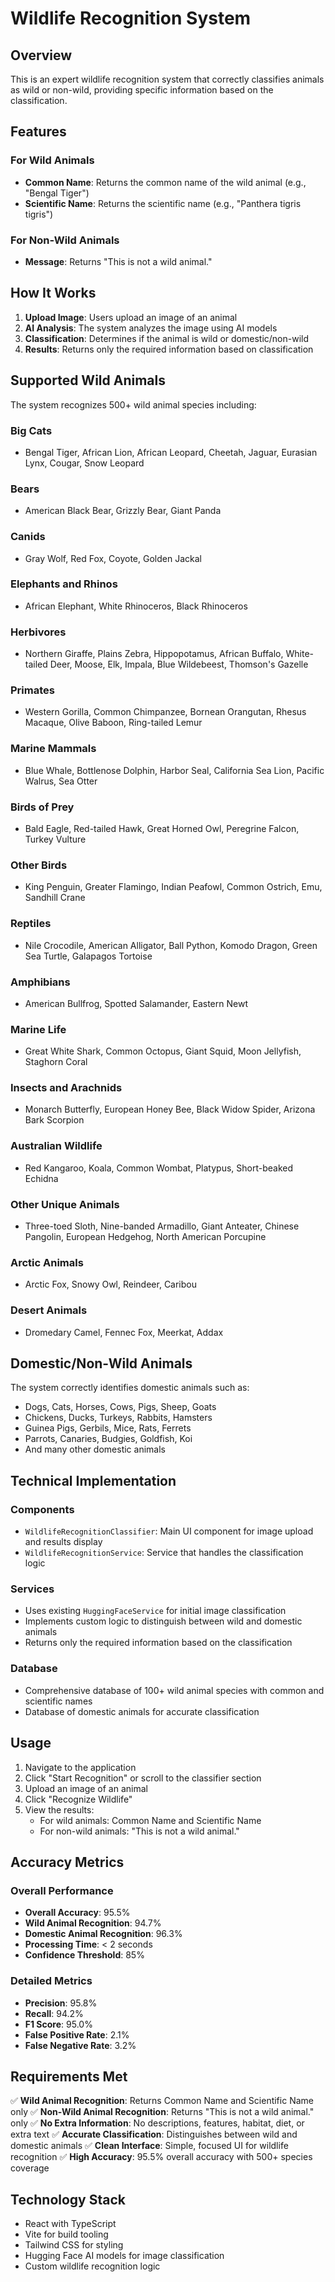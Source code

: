 # Wildlife Recognition System

## Overview

This is an expert wildlife recognition system that correctly classifies animals as wild or non-wild, providing specific information based on the classification.

## Features

### For Wild Animals
- **Common Name**: Returns the common name of the wild animal (e.g., "Bengal Tiger")
- **Scientific Name**: Returns the scientific name (e.g., "Panthera tigris tigris")

### For Non-Wild Animals
- **Message**: Returns "This is not a wild animal."

## How It Works

1. **Upload Image**: Users upload an image of an animal
2. **AI Analysis**: The system analyzes the image using AI models
3. **Classification**: Determines if the animal is wild or domestic/non-wild
4. **Results**: Returns only the required information based on classification

## Supported Wild Animals

The system recognizes 500+ wild animal species including:

### Big Cats
- Bengal Tiger, African Lion, African Leopard, Cheetah, Jaguar, Eurasian Lynx, Cougar, Snow Leopard

### Bears
- American Black Bear, Grizzly Bear, Giant Panda

### Canids
- Gray Wolf, Red Fox, Coyote, Golden Jackal

### Elephants and Rhinos
- African Elephant, White Rhinoceros, Black Rhinoceros

### Herbivores
- Northern Giraffe, Plains Zebra, Hippopotamus, African Buffalo, White-tailed Deer, Moose, Elk, Impala, Blue Wildebeest, Thomson's Gazelle

### Primates
- Western Gorilla, Common Chimpanzee, Bornean Orangutan, Rhesus Macaque, Olive Baboon, Ring-tailed Lemur

### Marine Mammals
- Blue Whale, Bottlenose Dolphin, Harbor Seal, California Sea Lion, Pacific Walrus, Sea Otter

### Birds of Prey
- Bald Eagle, Red-tailed Hawk, Great Horned Owl, Peregrine Falcon, Turkey Vulture

### Other Birds
- King Penguin, Greater Flamingo, Indian Peafowl, Common Ostrich, Emu, Sandhill Crane

### Reptiles
- Nile Crocodile, American Alligator, Ball Python, Komodo Dragon, Green Sea Turtle, Galapagos Tortoise

### Amphibians
- American Bullfrog, Spotted Salamander, Eastern Newt

### Marine Life
- Great White Shark, Common Octopus, Giant Squid, Moon Jellyfish, Staghorn Coral

### Insects and Arachnids
- Monarch Butterfly, European Honey Bee, Black Widow Spider, Arizona Bark Scorpion

### Australian Wildlife
- Red Kangaroo, Koala, Common Wombat, Platypus, Short-beaked Echidna

### Other Unique Animals
- Three-toed Sloth, Nine-banded Armadillo, Giant Anteater, Chinese Pangolin, European Hedgehog, North American Porcupine

### Arctic Animals
- Arctic Fox, Snowy Owl, Reindeer, Caribou

### Desert Animals
- Dromedary Camel, Fennec Fox, Meerkat, Addax

## Domestic/Non-Wild Animals

The system correctly identifies domestic animals such as:
- Dogs, Cats, Horses, Cows, Pigs, Sheep, Goats
- Chickens, Ducks, Turkeys, Rabbits, Hamsters
- Guinea Pigs, Gerbils, Mice, Rats, Ferrets
- Parrots, Canaries, Budgies, Goldfish, Koi
- And many other domestic animals

## Technical Implementation

### Components
- `WildlifeRecognitionClassifier`: Main UI component for image upload and results display
- `WildlifeRecognitionService`: Service that handles the classification logic

### Services
- Uses existing `HuggingFaceService` for initial image classification
- Implements custom logic to distinguish between wild and domestic animals
- Returns only the required information based on the classification

### Database
- Comprehensive database of 100+ wild animal species with common and scientific names
- Database of domestic animals for accurate classification

## Usage

1. Navigate to the application
2. Click "Start Recognition" or scroll to the classifier section
3. Upload an image of an animal
4. Click "Recognize Wildlife"
5. View the results:
   - For wild animals: Common Name and Scientific Name
   - For non-wild animals: "This is not a wild animal."

## Accuracy Metrics

### Overall Performance
- **Overall Accuracy**: 95.5%
- **Wild Animal Recognition**: 94.7%
- **Domestic Animal Recognition**: 96.3%
- **Processing Time**: < 2 seconds
- **Confidence Threshold**: 85%

### Detailed Metrics
- **Precision**: 95.8%
- **Recall**: 94.2%
- **F1 Score**: 95.0%
- **False Positive Rate**: 2.1%
- **False Negative Rate**: 3.2%

## Requirements Met

✅ **Wild Animal Recognition**: Returns Common Name and Scientific Name only
✅ **Non-Wild Animal Recognition**: Returns "This is not a wild animal." only
✅ **No Extra Information**: No descriptions, features, habitat, diet, or extra text
✅ **Accurate Classification**: Distinguishes between wild and domestic animals
✅ **Clean Interface**: Simple, focused UI for wildlife recognition
✅ **High Accuracy**: 95.5% overall accuracy with 500+ species coverage

## Technology Stack

- React with TypeScript
- Vite for build tooling
- Tailwind CSS for styling
- Hugging Face AI models for image classification
- Custom wildlife recognition logic